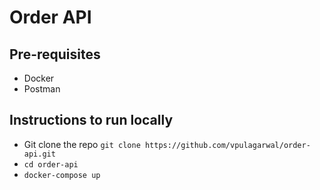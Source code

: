 # Order API

## Pre-requisites

- Docker
- Postman

## Instructions to run locally

- Git clone the repo `git clone https://github.com/vpulagarwal/order-api.git`
- `cd order-api`
- `docker-compose up`

